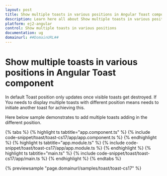 ```yaml
---
layout: post
title: Show multiple toasts in various positions in Angular Toast component | Syncfusion
description: Learn here all about Show multiple toasts in various positions in Syncfusion Angular Toast component of Syncfusion Essential JS 2 and more.
platform: ej2-angular
control: Show multiple toasts in various positions 
documentation: ug
domainurl: ##DomainURL##
---
```


# Show multiple toasts in various positions in Angular Toast component

In default Toast position only updates once visible toasts get destroyed. If You needs to display multiple toasts with different position means needs to initiate another toast for achieving this.

Here below sample demonstrates to add multiple toasts adding in the different position.

{% tabs %}
{% highlight ts tabtitle="app.component.ts" %}
{% include code-snippet/toast/toast-cs17/app/app.component.ts %}
{% endhighlight %}
{% highlight ts tabtitle="app.module.ts" %}
{% include code-snippet/toast/toast-cs17/app/app.module.ts %}
{% endhighlight %}
{% highlight ts tabtitle="main.ts" %}
{% include code-snippet/toast/toast-cs17/app/main.ts %}
{% endhighlight %}
{% endtabs %}
  
{% previewsample "page.domainurl/samples/toast/toast-cs17" %}